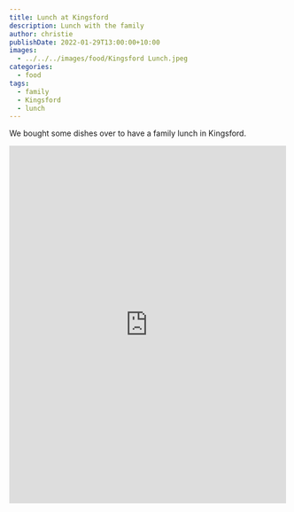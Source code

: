 ```yaml
---
title: Lunch at Kingsford
description: Lunch with the family
author: christie
publishDate: 2022-01-29T13:00:00+10:00
images:
  - ../../../images/food/Kingsford Lunch.jpeg
categories:
  - food
tags:
  - family
  - Kingsford
  - lunch
---
```

We bought some dishes over to have a family lunch in Kingsford.

<iframe src="https://www.facebook.com/plugins/post.php?href=https%3A%2F%2Fwww.facebook.com%2Fchris1.tham%2Fposts%2Fpfbid02j42MwkvLuBRbfcPkbV9z7uRU8P9wS7V2pxvHUjKUW7fQAhNb1tGmrzrhcbpf2JEml&show_text=true&width=500" width="500" height="645" style="border:none;overflow:hidden" scrolling="no" frameborder="0" allowfullscreen="true" allow="autoplay; clipboard-write; encrypted-media; picture-in-picture; web-share"></iframe>
